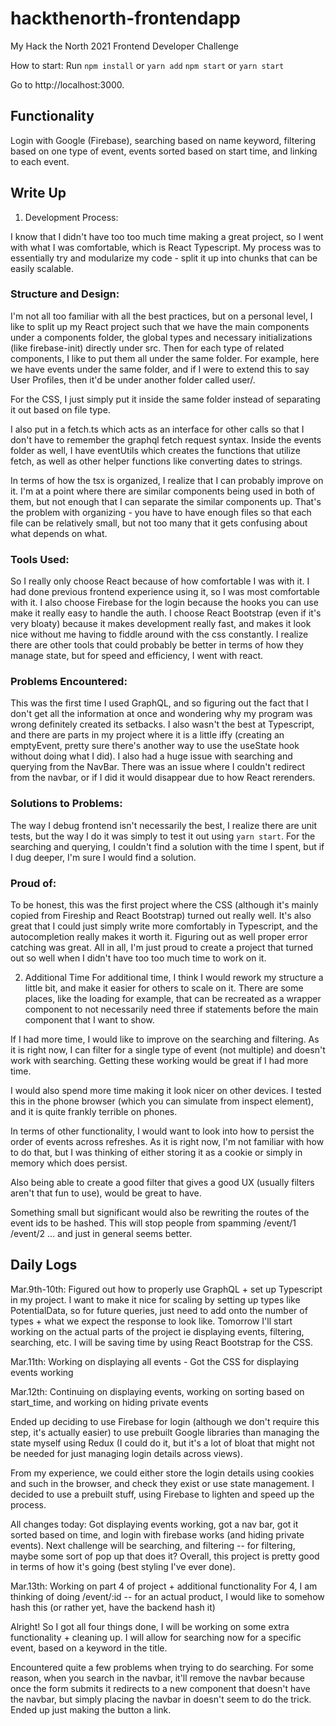 # hackthenorth-frontendapp
My Hack the North 2021 Frontend Developer Challenge

How to start:
Run
`npm install` or `yarn add`
`npm start` or `yarn start`

Go to http://localhost:3000.

## Functionality
Login with Google (Firebase), searching based on name keyword, filtering based on one type of event, events sorted based on start time, and linking to each event.

## Write Up
1. Development Process:

I know that I didn't have too too much time making a great project, so I went with what I was comfortable, which is React Typescript. My process was to essentially try and modularize my code - split it up into chunks that can be easily scalable.
### Structure and Design:
I'm not all too familiar with all the best practices, but on a personal level, I like to split up my React project such that we have the main components under a components folder, the global types and necessary initializations (like firebase-init) directly under src. Then for each type of related components, I like to put them all under the same folder. For example, here we have events under the same folder, and if I were to extend this to say User Profiles, then it'd be under another folder called user/. 

For the CSS, I just simply put it inside the same folder instead of separating it out based on file type.

I also put in a fetch.ts which acts as an interface for other calls so that I don't have to remember the graphql fetch request syntax. Inside the events folder as well, I have eventUtils which creates the functions that utilize fetch, as well as other helper functions like converting dates to strings. 

In terms of how the tsx is organized, I realize that I can probably improve on it. I'm at a point where there are similar components being used in both of them, but not enough that I can separate the similar components up. That's the problem with organizing - you have to have enough files so that each file can be relatively small, but not too many that it gets confusing about what depends on what.

### Tools Used:
So I really only choose React because of how comfortable I was with it. I had done previous frontend experience using it, so I was most comfortable with it. I also choose Firebase for the login because the hooks you can use make it really easy to handle the auth. I choose React Bootstrap (even if it's very bloaty) because it makes development really fast, and makes it look nice without me having to fiddle around with the css constantly. I realize there are other tools that could probably be better in terms of how they manage state, but for speed and efficiency, I went with react.

### Problems Encountered:
This was the first time I used GraphQL, and so figuring out the fact that I don't get all the information at once and wondering why my program was wrong definitely created its setbacks. I also wasn't the best at Typescript, and there are parts in my project where it is a little iffy (creating an emptyEvent, pretty sure there's another way to use the useState hook without doing what I did). I also had a huge issue with searching and querying from the NavBar. There was an issue where I couldn't redirect from the navbar, or if I did it would disappear due to how React rerenders.

### Solutions to Problems:
The way I debug frontend isn't necessarily the best, I realize there are unit tests, but the way I do it was simply to test it out using `yarn start`. For the searching and querying, I couldn't find a solution with the time I spent, but if I dug deeper, I'm sure I would find a solution.

### Proud of:
To be honest, this was the first project where the CSS (although it's mainly copied from Fireship and React Bootstrap) turned out really well. It's also great that I could just simply write more comfortably in Typescript, and the autocompletion really makes it worth it. Figuring out as well proper error catching was great. All in all, I'm just proud to create a project that turned out so well when I didn't have too too much time to work on it.

2. Additional Time
For additional time, I think I would rework my structure a little bit, and make it easier for others to scale on it. There are some places, like the loading for example, that can be recreated as a wrapper component to not necessarily need three if statements before the main component that I want to show.

If I had more time, I would like to improve on the searching and filtering. As it is right now, I can filter for a single type of event (not multiple) and doesn't work with searching. Getting these working would be great if I had more time.

I would also spend more time making it look nicer on other devices. I tested this in the phone browser (which you can simulate from inspect element), and it is quite frankly terrible on phones.

In terms of other functionality, I would want to look into how to persist the order of events across refreshes. As it is right now, I'm not familiar with how to do that, but I was thinking of either storing it as a cookie or simply in memory which does persist.

Also being able to create a good filter that gives a good UX (usually filters aren't that fun to use), would be great to have.

Something small but significant would also be rewriting the routes of the event ids to be hashed. This will stop people from spamming /event/1 /event/2 ... and just in general seems better.

## Daily Logs
Mar.9th-10th: Figured out how to properly use GraphQL + set up Typescript in my project. I want to make it nice for scaling by setting up types like PotentialData, so for future queries, just need to add onto the number of types + what we expect the response to look like. Tomorrow I'll start working on the actual parts of the project ie displaying events, filtering, searching, etc. I will be saving time by using React Bootstrap for the CSS.

Mar.11th: Working on displaying all events - Got the CSS for displaying events working

Mar.12th: Continuing on displaying events, working on sorting based on start_time, and working on hiding private events

Ended up deciding to use Firebase for login (although we don't require this step, it's actually easier) to use prebuilt Google libraries than managing the state myself using Redux (I could do it, but it's a lot of bloat that might not be needed for just managing login details across views).

From my experience, we could either store the login details using cookies and such in the browser, and check they exist or use state management. I decided to use a prebuilt stuff, using Firebase to lighten and speed up the process.

All changes today: Got displaying events working, got a nav bar, got it sorted based on time, and login with firebase works (and hiding private events). Next challenge will be searching, and filtering -- for filtering, maybe some sort of pop up that does it? Overall, this project is pretty good in terms of how it's going (best styling I've ever done).

Mar.13th: Working on part 4 of project + additional functionality
For 4, I am thinking of doing /event/:id -- for an actual product, I would like to somehow hash this (or rather yet, have the backend hash it)

Alright! So I got all four things done, I will be working on some extra functionality + cleaning up. I will allow for searching now for a specific event, based on a keyword in the title.

Encountered quite a few problems when trying to do searching. For some reason, when you search in the navbar, it'll remove the navbar because once the form submits it redirects to a new component that doesn't have the navbar, but simply placing the navbar in doesn't seem to do the trick. Ended up just making the button a link.
